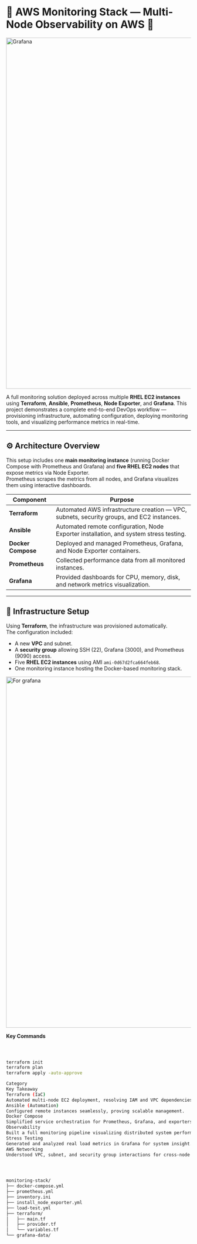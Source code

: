 # 🧠 AWS Monitoring Stack — Multi-Node Observability on AWS 🚀

<img width="1470" height="956" alt="Grafana" src="https://github.com/user-attachments/assets/e7dee490-bb3b-467b-be95-ae45ba34b622" />

A full monitoring solution deployed across multiple **RHEL EC2 instances** using **Terraform**, **Ansible**, **Prometheus**, **Node Exporter**, and **Grafana**. This project demonstrates a complete end-to-end DevOps workflow — provisioning infrastructure, automating configuration, deploying monitoring tools, and visualizing performance metrics in real-time.  

---

## ⚙️ Architecture Overview

This setup includes one **main monitoring instance** (running Docker Compose with Prometheus and Grafana) and **five RHEL EC2 nodes** that expose metrics via Node Exporter.  
Prometheus scrapes the metrics from all nodes, and Grafana visualizes them using interactive dashboards.

| Component | Purpose |
|------------|----------|
| **Terraform** | Automated AWS infrastructure creation — VPC, subnets, security groups, and EC2 instances. |
| **Ansible** | Automated remote configuration, Node Exporter installation, and system stress testing. |
| **Docker Compose** | Deployed and managed Prometheus, Grafana, and Node Exporter containers. |
| **Prometheus** | Collected performance data from all monitored instances. |
| **Grafana** | Provided dashboards for CPU, memory, disk, and network metrics visualization. |

---

## 🧩 Infrastructure Setup

Using **Terraform**, the infrastructure was provisioned automatically.  
The configuration included:
- A new **VPC** and subnet.
- A **security group** allowing SSH (22), Grafana (3000), and Prometheus (9090) access.
- Five **RHEL EC2 instances** using AMI `ami-0d67d2fca664feb68`.
- One monitoring instance hosting the Docker-based monitoring stack.



<img width="1470" height="956" alt="For grafana" src="https://github.com/user-attachments/assets/e073538a-df6f-4683-bf40-acaac427a2dc" />



**Key Commands**
```bash



terraform init
terraform plan
terraform apply -auto-approve

Category
Key Takeaway
Terraform (IaC)
Automated multi-node EC2 deployment, resolving IAM and VPC dependencies.
Ansible (Automation)
Configured remote instances seamlessly, proving scalable management.
Docker Compose
Simplified service orchestration for Prometheus, Grafana, and exporters.
Observability
Built a full monitoring pipeline visualizing distributed system performance.
Stress Testing
Generated and analyzed real load metrics in Grafana for system insight.
AWS Networking
Understood VPC, subnet, and security group interactions for cross-node communication.




monitoring-stack/
├── docker-compose.yml
├── prometheus.yml
├── inventory.ini
├── install_node_exporter.yml
├── load-test.yml
├── terraform/
│   ├── main.tf
│   ├── provider.tf
│   └── variables.tf
└── grafana-data/


